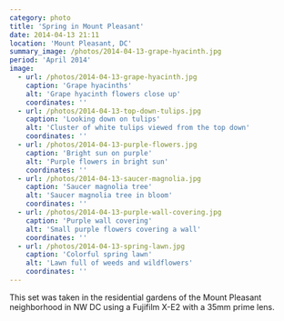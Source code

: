 ```yaml
---
category: photo
title: 'Spring in Mount Pleasant'
date: 2014-04-13 21:11
location: 'Mount Pleasant, DC'
summary_image: /photos/2014-04-13-grape-hyacinth.jpg
period: 'April 2014'
image:
  - url: /photos/2014-04-13-grape-hyacinth.jpg
    caption: 'Grape hyacinths'
    alt: 'Grape hyacinth flowers close up'
    coordinates: ''
  - url: /photos/2014-04-13-top-down-tulips.jpg
    caption: 'Looking down on tulips'
    alt: 'Cluster of white tulips viewed from the top down'
    coordinates: ''
  - url: /photos/2014-04-13-purple-flowers.jpg
    caption: 'Bright sun on purple'
    alt: 'Purple flowers in bright sun'
    coordinates: ''
  - url: /photos/2014-04-13-saucer-magnolia.jpg
    caption: 'Saucer magnolia tree'
    alt: 'Saucer magnolia tree in bloom'
    coordinates: ''  
  - url: /photos/2014-04-13-purple-wall-covering.jpg
    caption: 'Purple wall covering'
    alt: 'Small purple flowers covering a wall'
    coordinates: ''
  - url: /photos/2014-04-13-spring-lawn.jpg
    caption: 'Colorful spring lawn'
    alt: 'Lawn full of weeds and wildflowers'
    coordinates: ''         
---
```


This set was taken in the residential gardens of the Mount Pleasant neighborhood in NW DC using a Fujifilm X-E2 with a 35mm prime lens.
